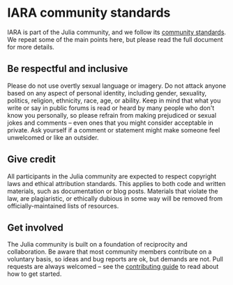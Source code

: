 # IARA community standards

IARA is part of the Julia community, and we follow its [community
standards](https://julialang.org/community/standards/). We repeat some of the main points
here, but please read the full document for more details.

## Be respectful and inclusive

Please do not use overtly sexual language or imagery. Do not attack anyone based on any aspect of personal identity, including gender, sexuality, politics, religion, ethnicity, race, age, or ability. Keep in mind that what you write or say in public forums is read or heard by many people who don't know you personally, so please refrain from making prejudiced or sexual jokes and comments – even ones that you might consider acceptable in private. Ask yourself if a comment or statement might make someone feel unwelcomed or like an outsider.

## Give credit

All participants in the Julia community are expected to respect copyright laws and ethical attribution standards. This applies to both code and written materials, such as documentation or blog posts. Materials that violate the law, are plagiaristic, or ethically dubious in some way will be removed from officially-maintained lists of resources.

## Get involved

The Julia community is built on a foundation of reciprocity and collaboration. Be aware that most community members contribute on a voluntary basis, so ideas and bug reports are ok, but demands are not. Pull requests are always welcomed – see the [contributing guide](https://psrenergy.github.io/IARA.jl/dev/contributing.html) to read about how to get started.
